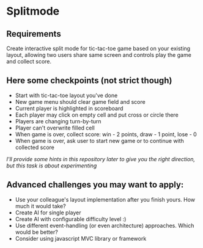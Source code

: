 # Splitmode

## Requirements

Create interactive split mode for tic-tac-toe game based on your existing layout, allowing two users share same screen and controls play the game and collect score.

## Here some checkpoints (not strict though)

* Start with tic-tac-toe layout you've done
* New game menu should clear game field and score
* Current player is highlighted in scoreboard
* Each player may click on empty cell and put cross or circle there
* Players are changing turn-by-turn
* Player can't overwrite filled cell
* When game is over, collect score: win - 2 points, draw - 1 point, lose - 0
* When game is over, ask user to start new game or to continue with collected score


*I'll provide some hints in this repository later to give you the right direction, but this task is about experimenting*

## Advanced challenges you may want to apply:

* Use your colleague's layout implementation after you finish yours. How much it would take?
* Create AI for single player
* Create AI with configurable difficulty level :)
* Use different event-handling (or even architecture) approaches. Which would be better?
* Consider using javascript MVC library or framework
